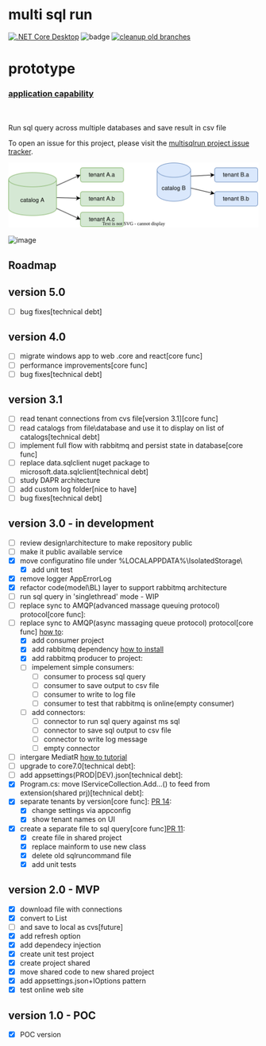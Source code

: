 # multi sql run

[![.NET Core Desktop](https://github.com/fkostya/multisqlrun/actions/workflows/dotnet-desktop.yml/badge.svg)](https://github.com/fkostya/multisqlrun/actions/workflows/dotnet-desktop.yml) ![badge](https://img.shields.io/endpoint?url=https://gist.githubusercontent.com/fkostya/6139c93439673c361cd0aebd8462e298/raw/code-coverage.json) 
[![cleanup old branches](https://github.com/fkostya/multisqlrun/actions/workflows/housekeeping.yml/badge.svg?branch=master)](https://github.com/fkostya/multisqlrun/actions/workflows/housekeeping.yml)

# prototype
### [application capability](https://github.com/fkostya/multisqlrun/blob/master/delivery-process-mapping.md)
<br />
<br />
Run sql query across multiple databases and save result in csv file

To open an issue for this project, please visit the [multisqlrun project issue tracker](https://github.com/fkostya/multisqlrun/issues).

![image](https://github.com/fkostya/multisqlrun/blob/master/appui/assets/catalog.svg)

![image](https://user-images.githubusercontent.com/64334685/192419317-09c501c2-266a-4f82-bc39-7354d23cbf0a.png)

## Roadmap  

## version 5.0
- [ ] bug fixes[technical debt]
## version 4.0
- [ ] migrate windows app to web .core and react[core func]
- [ ] performance improvements[core func]
- [ ] bug fixes[technical debt]
## version 3.1
- [ ] read tenant connections from cvs file[version 3.1][core func]
- [ ] read catalogs from file\database and use it to display on list of catalogs[technical debt]
- [ ] implement full flow with rabbitmq and persist state in database[core func]
- [ ] replace data.sqlclient nuget package to microsoft.data.sqlclient[technical debt]
- [ ] study DAPR architecture
- [ ] add custom log folder[nice to have]
- [ ] bug fixes[technical debt]
## version 3.0 - in development
- [ ] review design\architecture to make repository public
- [ ] make it public available service
- [X] move configuratino file under %LOCALAPPDATA%\IsolatedStorage\
	- [X] add unit test
- [X] remove logger AppErrorLog
- [X] refactor code(model\BL) layer to support rabbitmq architecture
- [ ] run sql query in 'singlethread' mode - WIP
- [ ] replace sync to AMQP(advanced massage queuing protocol) protocol[core func]:
- [ ] replace sync to AMQP(async massaging queue protocol) protocol[core func] [how to](https://www.rabbitmq.com/documentation.html):
	- [X] add consumer project
	- [X] add rabbitmq dependency [how to install](https://medium.com/geekculture/installing-rabbitmq-on-windows-4411f5114a84)
	- [X] add rabbitmq producer to project:
	- [ ] impelement simple consumers:
		- [ ] consumer to process sql query
		- [ ] consumer to save output to csv file
		- [ ] consumer to write to log file
		- [ ] consumer to test that rabbitmq is online(empty consumer)
	 - [ ] add connectors:
		- [ ] connector to run sql query against ms sql
		- [ ] connector to save sql output to csv file
		- [ ] connector to write log message
		- [ ] empty connector
- [ ] intergare MediatR [how to tutorial](https://medium.com/aeturnuminc/microservices-using-mediatr-on-net-core-3-1-with-exception-handling-c273a7aa4a70)  
- [ ] upgrade to core7.0[technical debt]:
- [ ] add appsettings(PROD|DEV).json[technical debt]:
- [X] Program.cs: move IServiceCollection.Add...() to feed from extension(shared prj)[technical debt]:
- [X] separate tenants by version[core func]: [PR 14](https://github.com/fkostya/multisqlrun/pull/14):
	- [X] change settings via appconfig
	- [X] show tenant names on UI
- [X] create a separate file to sql query[core func][PR 11](https://github.com/fkostya/multisqlrun/pull/11):
	- [X] create file in shared project
	- [X] replace mainform to use new class
	- [X] delete old sqlruncommand file
	- [X] add unit tests
## version 2.0 - MVP
- [X] download file with connections
- [X] convert to List
- [ ] and save to local as cvs[future]
- [X] add refresh option
- [X] add dependecy injection
- [X] create unit test project
- [X] create project shared
- [X] move shared code to new shared project
- [X] add appsettings.json+IOptions pattern
- [X] test online web site
## version 1.0 - POC
- [X] POC version
